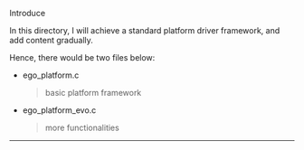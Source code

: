 Introduce

In this directory, I will achieve a standard platform driver framework, and add content gradually.

Hence, there would be two files below:

- ego_platform.c

  > basic platform framework

- ego_platform_evo.c

  > more functionalities

---

